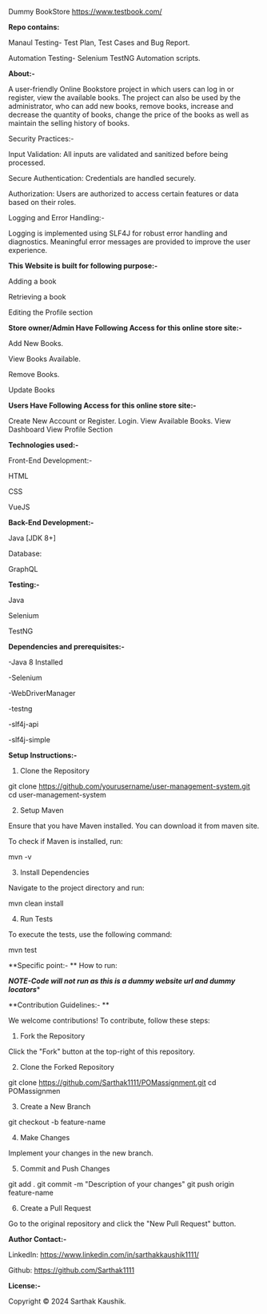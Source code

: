 Dummy BookStore https://www.testbook.com/


**Repo contains:**

Manaul Testing- Test Plan, Test Cases and Bug Report.

Automation Testing- Selenium TestNG Automation scripts.


**About:-**

A user-friendly Online Bookstore project in which users can log in or register, view the available books. The project can also be used by the administrator, who can add new books, remove books, increase and decrease the quantity of books, change the price of the books as well as maintain the selling history of books.


Security Practices:-

Input Validation: All inputs are validated and sanitized before being processed.

Secure Authentication: Credentials are handled securely.

Authorization: Users are authorized to access certain features or data based on their roles.


Logging and Error Handling:-

Logging is implemented using SLF4J for robust error handling and diagnostics. Meaningful error messages are provided to improve the user experience.




**This Website is built for following purpose:-**

Adding a book

Retrieving a book

Editing the Profile section


**Store owner/Admin Have Following Access for this online store site:-**

Add New Books.

View Books Available.

Remove Books.

Update Books


**Users Have Following Access for this online store site:-**

Create New Account or Register.
Login.
View Available Books.
View Dashboard
View Profile Section


**Technologies used:-**

Front-End Development:-

HTML

CSS

VueJS

**Back-End Development:-**

Java [JDK 8+]

Database:

GraphQL

**Testing:-**

Java

Selenium

TestNG

**Dependencies and prerequisites:-**

-Java 8 Installed

-Selenium

-WebDriverManager

-testng

-slf4j-api

-slf4j-simple



**Setup Instructions:-**

1. Clone the Repository

git clone https://github.com/yourusername/user-management-system.git
cd user-management-system

2. Setup Maven

Ensure that you have Maven installed. You can download it from maven site.

To check if Maven is installed, run:

mvn -v

3. Install Dependencies

Navigate to the project directory and run:

mvn clean install

4. Run Tests

To execute the tests, use the following command:

mvn test


**Specific point:-
**
How to run:

*****NOTE-Code will not run as this is a dummy website url and dummy locators******



**Contribution Guidelines:- **

We welcome contributions! To contribute, follow these steps:

1. Fork the Repository

Click the "Fork" button at the top-right of this repository.

2. Clone the Forked Repository

git clone https://github.com/Sarthak1111/POMassignment.git
cd POMassignmen

3. Create a New Branch

git checkout -b feature-name

4. Make Changes

Implement your changes in the new branch.

5. Commit and Push Changes

git add .
git commit -m "Description of your changes"
git push origin feature-name

6. Create a Pull Request

Go to the original repository and click the "New Pull Request" button.


**Author Contact:-**

LinkedIn: https://www.linkedin.com/in/sarthakkaushik1111/

Github: https://github.com/Sarthak1111


**License:-**

Copyright © 2024 Sarthak Kaushik.
